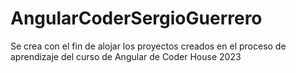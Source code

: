 # AngularCoderSergioGuerrero
Se crea con el fin de alojar los proyectos creados en el proceso de aprendizaje del curso de Angular de Coder House 2023
